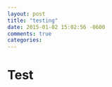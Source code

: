 ```yaml
---
layout: post
title: "testing"
date: 2015-01-02 15:02:56 -0600
comments: true
categories: 
---
```


# Test
